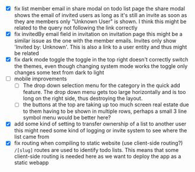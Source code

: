 - [x] fix list member email in share modal on todo list page
      the share modal shows the email of invited users as long as it's still an invite
      as soon as they are members only "Unknown User" is shown. I think this might be related to the query not following the link correctly
- [x] fix invitedBy email field in invitation on invitation page
      this might be a similar issue as the one with the member emails. Invites only show 'Invited by: Unknown'. This is also a link to a user entity and thus might be related
- [x] fix dark mode toggle 
      the toggle in the top right doesn't correctly switch the themes, even though changing system mode works
      the toggle only changes some text from dark to light
- [ ] mobile improvements
  - [ ] The drop down selection menu for the category in the quick add feature. The drop down menu gets too large horizontally and is too long on the right side, thus destroying the layout.
  - [ ] the buttons at the top are taking up too much screen real estate due to them having to be shown in multiple rows, perhaps a small 3 line symbol menu would be better here?
- [x] add some kind of setting to transfer ownership of a list to another user
      this might need some kind of logging or invite system to see where the list came from
- [x] fix routing when compiling to static website (use client-side routing?)
      `/[slug]` routes are used to identify todo lists. This means that some client-side routing is needed here as we want to deploy the app as a static webapp
